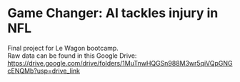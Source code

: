 # Game Changer: AI tackles injury in NFL
Final project for Le Wagon bootcamp. <br> 
Raw data can be found in this Google Drive: https://drive.google.com/drive/folders/1MuTnwHQGSn988M3wr5qiVQpGNGcENQMb?usp=drive_link
